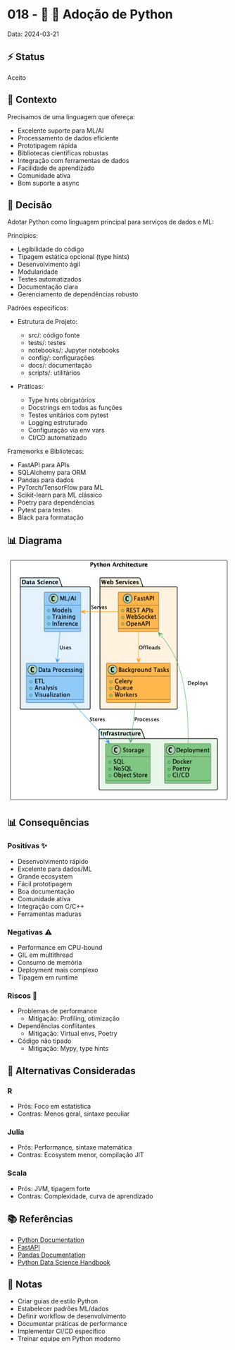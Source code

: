 # 018 - 📝 🐍 Adoção de Python

Data: 2024-03-21

## ⚡ Status

Aceito

## 🎯 Contexto

Precisamos de uma linguagem que ofereça:
- Excelente suporte para ML/AI
- Processamento de dados eficiente
- Prototipagem rápida
- Bibliotecas científicas robustas
- Integração com ferramentas de dados
- Facilidade de aprendizado
- Comunidade ativa
- Bom suporte a async

## 🔨 Decisão

Adotar Python como linguagem principal para serviços de dados e ML:

Princípios:
- Legibilidade do código
- Tipagem estática opcional (type hints)
- Desenvolvimento ágil
- Modularidade
- Testes automatizados
- Documentação clara
- Gerenciamento de dependências robusto

Padrões específicos:
- Estrutura de Projeto:
  - src/: código fonte
  - tests/: testes
  - notebooks/: Jupyter notebooks
  - config/: configurações
  - docs/: documentação
  - scripts/: utilitários

- Práticas:
  - Type hints obrigatórios
  - Docstrings em todas as funções
  - Testes unitários com pytest
  - Logging estruturado
  - Configuração via env vars
  - CI/CD automatizado

Frameworks e Bibliotecas:
- FastAPI para APIs
- SQLAlchemy para ORM
- Pandas para dados
- PyTorch/TensorFlow para ML
- Scikit-learn para ML clássico
- Poetry para dependências
- Pytest para testes
- Black para formatação

## 📊 Diagrama

![Diagrama de Arquitetura Python](../diagrams/adr-018-python-adoption.png)

## 📊 Consequências

### Positivas ✨

- Desenvolvimento rápido
- Excelente para dados/ML
- Grande ecosystem
- Fácil prototipagem
- Boa documentação
- Comunidade ativa
- Integração com C/C++
- Ferramentas maduras

### Negativas ⚠️

- Performance em CPU-bound
- GIL em multithread
- Consumo de memória
- Deployment mais complexo
- Tipagem em runtime

### Riscos 🚨

- Problemas de performance
  - Mitigação: Profiling, otimização
- Dependências conflitantes
  - Mitigação: Virtual envs, Poetry
- Código não tipado
  - Mitigação: Mypy, type hints

## 🔄 Alternativas Consideradas

### R
- Prós: Foco em estatística
- Contras: Menos geral, sintaxe peculiar

### Julia
- Prós: Performance, sintaxe matemática
- Contras: Ecosystem menor, compilação JIT

### Scala
- Prós: JVM, tipagem forte
- Contras: Complexidade, curva de aprendizado

## 📚 Referências

- [Python Documentation](https://docs.python.org/)
- [FastAPI](https://fastapi.tiangolo.com/)
- [Pandas Documentation](https://pandas.pydata.org/docs/)
- [Python Data Science Handbook](https://jakevdp.github.io/PythonDataScienceHandbook/)

## 📝 Notas

- Criar guias de estilo Python
- Estabelecer padrões ML/dados
- Definir workflow de desenvolvimento
- Documentar práticas de performance
- Implementar CI/CD específico
- Treinar equipe em Python moderno
